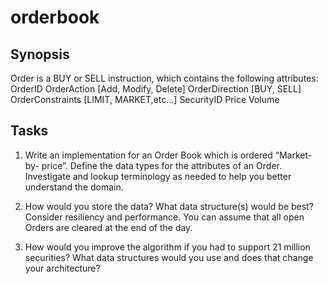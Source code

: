 # orderbook


## Synopsis
Order is a BUY or SELL instruction, which contains the following attributes:
OrderID
OrderAction [Add, Modify, Delete]
OrderDirection [BUY, SELL]
OrderConstraints [LIMIT, MARKET,etc…]
SecurityID
Price
Volume

## Tasks

1. Write an implementation for an Order Book which is ordered “Market-by-
price”.
Define the data types for the attributes of an Order.
Investigate and lookup terminology as needed to help you better understand
the domain.

2. How would you store the data? What data structure(s) would be best?
Consider resiliency and performance.
You can assume that all open Orders are cleared at the end of the day.

3. How would you improve the algorithm if you had to support 21 million
securities?
What data structures would you use and does that change your architecture?
